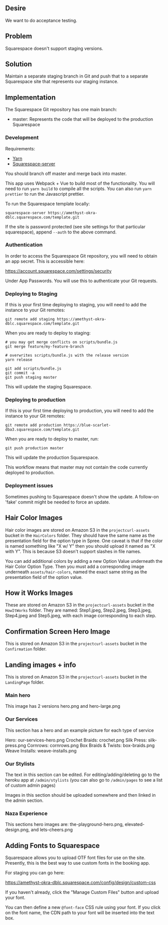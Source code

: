 ## Desire

We want to do acceptance testing.

## Problem

Squarespace doesn't support staging versions.

## Solution

Maintain a separate staging branch in Git and push that to a separate Squarespace site that represents our staging instance.

## Implementation

The Squarespace Git repository has one main branch:

- master: Represents the code that will be deployed to the production Squarespace

### Development

Requirements:
* [Yarn](https://yarnpkg.com/en/docs/getting-started)
* [Squarespace-server](https://developers.squarespace.com/local-development)

You should branch off master and merge back into master.

This app uses Webpack + Vue to build most of the functionality. You will need to run `yarn build` to compile all the scripts. You can also run `yarn prettier` to run the Javascript prettier.

To run the Squarespace template locally:
 ```
 squarespace-server https://amethyst-okra-dblc.squarespace.com/template.git
 ```

If the site is password protected (see site settings for that particular squarespace), append `--auth` to the above command.

### Authentication

In order to access the Squarespace Git repository, you will need to obtain an app secret. This is accessible here:

https://account.squarespace.com/settings/security

Under App Passwords. You will use this to authenticate your Git requests.

### Deploying to Staging

If this is your first time deploying to staging, you will need to add the instance to your Git remotes:

    git remote add staging https://amethyst-okra-dblc.squarespace.com/template.git

When you are ready to deploy to staging:

    # you may get merge conflicts on scripts/bundle.js
    git merge feature/my-feature-branch

    # overwrites scripts/bundle.js with the release version
    yarn release

    git add scripts/bundle.js
    git commit -a
    git push staging master

This will update the staging Squarespace.

### Deploying to production

If this is your first time deploying to production, you will need to add the instance to your Git remotes:

    git remote add production https://blue-scarlet-dba3.squarespace.com/template.git

When you are ready to deploy to master, run:

    git push production master

This will update the production Squarespace.

This workflow means that master may not contain the code currently deployed to production.

### Deployment issues

Sometimes pushing to Squarespace doesn't show the update. A follow-on 'fake' commit might be needed to force an update.

## Hair Color Images

Hair color images are stored on Amazon S3 in the `projectcurl-assets` bucket in the `HairColors` folder. They should have the same name as the presentation field for the option type in Spree. One caveat is that if the color is named something like "X w/ Y" then you should upload it named as "X with Y". This is because S3 doesn't support slashes in file names.

You can add additional colors by adding a new Option Value underneath the Hair Color Option Type. Then you must add a corresponding image underneath `assets/hair-colors`, named the exact same string as the presentation field of the option value.

## How it Works Images

These are stored on Amazon S3 in the `projectcurl-assets` bucket in the `HowItWorks` folder. They are named: Step1.jpeg, Step2.jpeg, Step3.jpeg, Step4.jpeg and Step5.jpeg, with each image corresponding to each step.

## Confirmation Screen Hero Image

This is stored on Amazon S3 in the `projectcurl-assets` bucket in the `Confirmation` folder.

## Landing images + info

This is stored on Amazon S3 in the `projectcurl-assets` bucket in the `LandingPage` folder.

### Main hero

This image has 2 versions
hero.png and hero-large.png

### Our Services

This section has a hero and an example picture for each type of service

Hero: our-services-hero.png
Crochet Braids: crochet.png
Silk Press: silk-press.png
Cornrows: cornrows.png
Box Braids & Twists: box-braids.png
Weave Installs: weave-installs.png

### Our Stylists

The text in this section can be edited. For editing/adding/deleting go to the heroku app at `/admin/stylists` (you can also go to `/admin/pages` to see a list of custom admin pages)

Images in this section should be uploaded somewhere and then linked in the admin section.

### Naza Experience

This sections hero images are:
the-playground-hero.png, elevated-design.png, and lets-cheers.png

## Adding Fonts to Squarespace

Squarespace allows you to upload OTF font files for use on the site. Presently, this is the best way to use custom fonts in the booking app.

For staging you can go here:

https://amethyst-okra-dblc.squarespace.com/config/design/custom-css

If you haven't already, click the "Manage Custom Files" button and upload your font.

You can then define a new `@font-face` CSS rule using your font. If you click on the font name, the CDN path to your font will be inserted into the text box.
